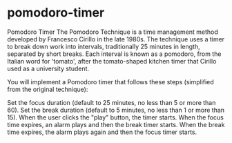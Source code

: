 # pomodoro-timer
 Pomodoro Timer
 The Pomodoro Technique is a time management method developed by Francesco Cirillo in the late 1980s.
 The technique uses a timer to break down work into intervals, traditionally 25 minutes in length, separated by short breaks. Each interval is known as a pomodoro, from the Italian word for 'tomato', after the tomato-shaped kitchen timer that Cirillo used as a university student.
 
 You will implement a Pomodoro timer that follows these steps (simplified from the original technique):
 
 Set the focus duration (default to 25 minutes, no less than 5 or more than 60).
 Set the break duration (default to 5 minutes, no less than 1 or more than 15).
 When the user clicks the "play" button, the timer starts.
 When the focus time expires, an alarm plays and then the break timer starts.
 When the break time expires, the alarm plays again and then the focus timer starts.
